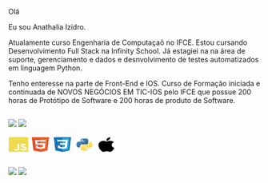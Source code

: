 Olá

Eu sou Anathalia Izidro.

Atualamente curso Engenharia de Computaçaõ no IFCE.
Estou cursando Desenvolvimento Full Stack na Infinity School.
Já estagiei na na área de suporte, gerenciamento e dados e desnvolvimento de testes automatizados em linguagem Python.

Tenho enteresse na parte de Front-End e IOS.
Curso de Formação iniciada e continuada de NOVOS NEGÓCIOS EM TIC-IOS pelo IFCE que possue 200 horas de Protótipo de Software e 200 horas de produto de Software.

##

<link rel="stylesheet" href="style.css">
 
<div class="grafico"> 
 <img height="180em" src="https://github-readme-stats.vercel.app/api?username=anathaliaizidro&show_incons=true&theme=dracula&include_all_commits=true&cont_private=true"/>
 <img height="180em" src="https://github-readme-stats.vercel.app/api/top-langs/?username=anathaliaizidro&layout=compact&langs_count=16&theme=dracula"/>
</div>
    
<div style="display: inline_block"><br>
  <img align="center" alt="Ana-Js" height="30" width="40" src="https://raw.githubusercontent.com/devicons/devicon/master/icons/javascript/javascript-plain.svg">
  <img align="center" alt="Ana-HTML" height="30" width="40" src="https://raw.githubusercontent.com/devicons/devicon/master/icons/html5/html5-original.svg">
  <img align="center" alt="Ana-CSS" height="30" width="40" src="https://raw.githubusercontent.com/devicons/devicon/master/icons/css3/css3-original.svg">
  <img align="center" alt="Ana-Python" height="30" width="40" src="https://raw.githubusercontent.com/devicons/devicon/master/icons/python/python-original.svg">
  <img align="center" alt="Ana-Apple" height="30" width="40" src="https://raw.githubusercontent.com/devicons/devicon/master/icons/apple/apple-original.svg">
</div>

##

<div class="contatos"> 
 <a href = "mailto:anathalia.izidro@gmail.com"><img src="https://img.shields.io/badge/-Gmail-%23333?style=for-the-badge&logo=gmail&logoColor=white" target="_blank"></a>
 <a href="https://www.linkedin.com/in/anathalia-izidro" target="_blank"><img src="https://img.shields.io/badge/-LinkedIn-%230077B5?style=for-the-badge&logo=linkedin&logoColor=white" target="_blank"></a>
</div>
  
